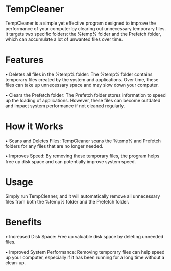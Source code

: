 # TempCleaner
TempCleaner is a simple yet effective program designed to improve the performance of your computer by clearing out unnecessary temporary files. It targets two specific folders: the %temp% folder and the Prefetch folder, which can accumulate a lot of unwanted files over time.

# Features
• Deletes all files in the %temp% folder: The %temp% folder contains temporary files created by the system and applications. Over time, these files can take up unnecessary space and may slow down your computer.

• Clears the Prefetch folder: The Prefetch folder stores information to speed up the loading of applications. However, these files can become outdated and impact system performance if not cleaned regularly.
# How it Works
• Scans and Deletes Files: TempCleaner scans the %temp% and Prefetch folders for any files that are no longer needed.

• Improves Speed: By removing these temporary files, the program helps free up disk space and can potentially improve system speed.
# Usage
Simply run TempCleaner, and it will automatically remove all unnecessary files from both the %temp% folder and the Prefetch folder.
# Benefits
• Increased Disk Space: Free up valuable disk space by deleting unneeded files.

• Improved System Performance: Removing temporary files can help speed up your computer, especially if it has been running for a long time without a clean-up.
